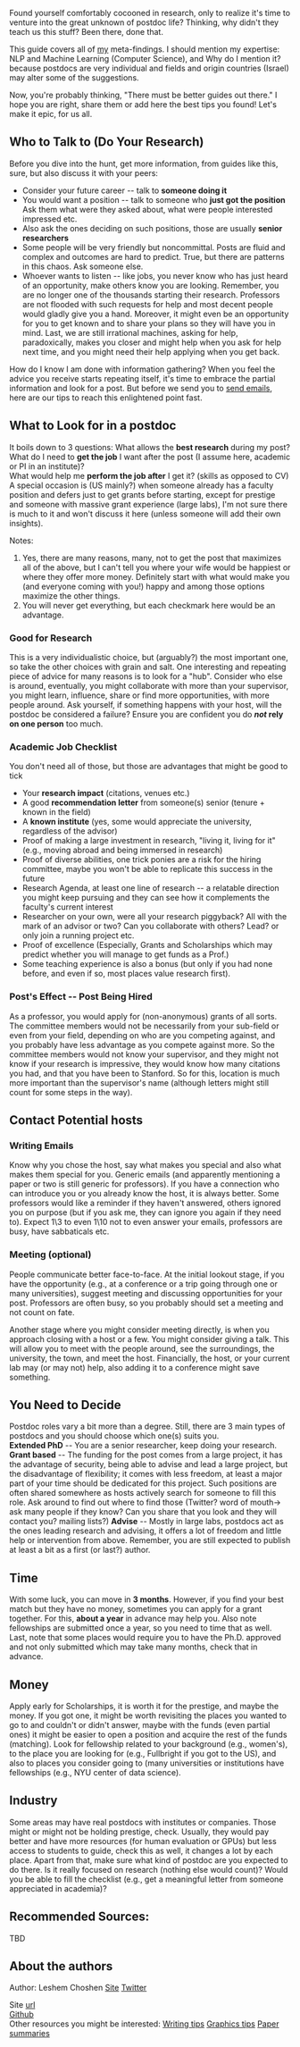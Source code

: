 <!-- # Ways to sieve through new papers and look for related ones -->

Found yourself comfortably cocooned in research, only to realize it's time to venture into the great unknown of postdoc life? Thinking, why didn't they teach us this stuff?
Been there, done that. 

This guide covers all of [my](https://ktilana.wixsite.com/leshem-choshen) meta-findings. I should mention my expertise: NLP and Machine Learning (Computer Science), and Why do I mention it? because postdocs are very individual and fields and origin countries (Israel) may alter some of the suggestions.

Now, you're probably thinking, "There must be better guides out there." I hope you are right, share them or add here the best tips you found! Let's make it epic, for us all.

## Who to Talk to (Do Your Research)
Before you dive into the hunt, get more information, from guides like this, sure, but also discuss it with your peers:
- Consider your future career -- talk to **someone doing it**
- You would want a position -- talk to someone who **just got the position**
Ask them what were they asked about, what were people interested impressed etc.
- Also ask the ones deciding on such positions, those are usually **senior researchers**
- Some people will be very friendly but noncommittal. Posts are fluid and complex and outcomes are hard to predict. True, but there are patterns in this chaos. Ask someone else.
- Whoever wants to listen -- like jobs, you never know who has just heard of an opportunity, make others know you are looking.
Remember, you are no longer one of the thousands starting their research. Professors are not flooded with such requests for help and most decent people would gladly give you a hand. Moreover, it might even be an opportunity for you to get known and to share your plans so they will have you in mind. Last, we are still irrational machines, asking for help, paradoxically, makes you closer and might help when you ask for help next time, and you might need their help applying when you get back.

How do I know I am done with information gathering? When you feel the advice you receive starts repeating itself, it's time to embrace the partial information and look for a post. But before we send you to [send emails](#writing-emails), here are our tips to reach this enlightened point fast.

## What to Look for in a postdoc
It boils down to 3 questions: 
What allows the **best research** during my post?  
What do I need to **get the job** I want after the post (I assume here, academic or PI in an institute)?  
What would help me **perform the job after** I get it? (skills as opposed to CV)
A special occasion is (US mainly?) when someone already has a faculty position and defers just to get grants before starting, except for prestige and someone with massive grant experience (large labs), I'm not sure there is much to it and won't discuss it here (unless someone will add their own insights).

Notes:
1. Yes, there are many reasons, many, not to get the post that maximizes all of the above, but I can't tell you where your wife would be happiest or where they offer more money. Definitely start with what would make you (and everyone coming with you!) happy and among those options maximize the other things.
1. You will never get everything, but each checkmark here would be an advantage.
### Good for Research
This is a very individualistic choice, but (arguably?) the most important one, so take the other choices with grain and salt.
One interesting and repeating piece of advice for many reasons is to look for a "hub". Consider who else is around, eventually, you might collaborate with more than your supervisor, you might learn, influence, share or find more opportunities, with more people around. Ask yourself, if something happens with your host, will the postdoc be considered a failure? Ensure you are confident you do **_not_ rely on one person** too much.
### Academic Job Checklist
You don't need all of those, but those are advantages that might be good to tick
- Your **research impact** (citations, venues etc.)
- A good **recommendation letter** from someone(s) senior (tenure + known in the field)  
- A **known institute** (yes, some would appreciate the university, regardless of the advisor)  
- Proof of making a large investment in research, "living it, living for it" (e.g., moving abroad and being immersed in research)  
- Proof of diverse abilities, one trick ponies are a risk for the hiring committee, maybe you won't be able to replicate this success in the future  
- Research Agenda, at least one line of research -- a relatable direction you might keep pursuing and they can see how it complements the faculty's current interest  
- Researcher on your own, were all your research piggyback? All with the mark of an advisor or two? Can you collaborate with others? Lead? or only join a running project etc.  
- Proof of excellence (Especially, Grants and Scholarships which may predict whether you will manage to get funds as a Prof.)  
- Some teaching experience is also a bonus (but only if you had none before, and even if so, most places value research first).
### Post's Effect -- Post Being Hired
As a professor, you would apply for (non-anonymous) grants of all sorts. The committee members would not be necessarily from your sub-field or even from your field, depending on who are you competing against, and you probably have less advantage as you compete against more. So the committee members would not know your supervisor, and they might not know if your research is impressive, they would know how many citations you had, and that you have been to Stanford. So for this, location is much more important than the supervisor's name (although letters might still count for some steps in the way).
## Contact Potential hosts
### Writing Emails
Know why you chose the host, say what makes you special and also what makes them special for you. Generic emails (and apparently mentioning a paper or two is still generic for professors).
If you have a connection who can introduce you or you already know the host, it is always better.
Some professors would like a reminder if they haven't answered, others ignored you on purpose (but if you ask me, they can ignore you again if they need to).
Expect 1\3 to even 1\10 not to even answer your emails, professors are busy, have sabbaticals etc.
### Meeting (optional)
People communicate better face-to-face. At the initial lookout stage, if you have the opportunity (e.g., at a conference or a trip going through one or many universities), suggest meeting and discussing opportunities for your post. Professors are often busy, so you probably should set a meeting and not count on fate.

Another stage where you might consider meeting directly, is when you approach closing with a host or a few. You might consider giving a talk. This will allow you to meet with the people around, see the surroundings, the university, the town, and meet the host. Financially, the host, or your current lab may (or may not) help, also adding it to a conference might save something.
## You Need to Decide
Postdoc roles vary a bit more than a degree. Still, there are 3 main types of postdocs and you should choose which one(s) suits you.  
**Extended PhD** -- You are a senior researcher, keep doing your research.  
**Grant based** -- The funding for the post comes from a large project, it has the advantage of security, being able to advise and lead a large project, but the disadvantage of flexibility; it comes with less freedom, at least a major part of your time should be dedicated for this project. Such positions are often shared somewhere as hosts actively search for someone to fill this role. Ask around to find out where to find those (Twitter? word of mouth-> ask many people if they know? Can you share that you look and they will contact you? mailing lists?)
**Advise** -- Mostly in large labs, postdocs act as the ones leading research and advising, it offers a lot of freedom and little help or intervention from above. Remember, you are still expected to publish at least a bit as a first (or last?) author.  

## Time
With some luck, you can move in **3 months**. However, if you find your best match but they have no money, sometimes you can apply for a grant together. For this, **about a year** in advance may help you. Also note fellowships are submitted once a year, so you need to time that as well. Last, note that some places would require you to have the Ph.D. approved and not only submitted which may take many months, check that in advance.
## Money
Apply early for Scholarships, it is worth it for the prestige, and maybe the money. If you got one, it might be worth revisiting the places you wanted to go to and couldn't or didn't answer, maybe with the funds (even partial ones) it might be easier to open a position and acquire the rest of the funds (matching).
Look for fellowship related to your background (e.g., women's), to the place you are looking for (e.g., Fullbright if you got to the US), and also to places you consider going to (many universities or institutions have fellowships (e.g., NYU center of data science).
## Industry
Some areas may have real postdocs with institutes or companies. Those might or might not be holding prestige, check. Usually, they would pay better and have more resources (for human evaluation or GPUs) but less access to students to guide, check this as well, it changes a lot by each place. Apart from that, make sure what kind of postdoc are you expected to do there. Is it really focused on research (nothing else would count)? Would you be able to fill the checklist (e.g., get a meaningful letter from someone appreciated in academia)?

## Recommended Sources:
  TBD  
## About the authors
Author: Leshem Choshen [Site](https://ktilana.wixsite.com/leshem-choshen) [Twitter](https://twitter.com/LChoshen)

Site [url](https://borgr.github.io/post/)  
[Github](https://github.com/borgr/post/)  
Other resources you might be interested:
[Writing tips](https://docs.google.com/document/d/14Wax8M5w8F_8miDlYJ9-I6wqpelxlXjCEUbkNzNMqqE/edit?usp=sharing)
[Graphics tips](https://docs.google.com/document/d/14Wax8M5w8F_8miDlYJ9-I6wqpelxlXjCEUbkNzNMqqE/edit#heading=h.fv6vuhpwm1a7)
[Paper summaries](https://x.com/LChoshen) 
